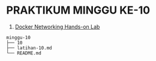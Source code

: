 # PRAKTIKUM MINGGU KE-10

1. [Docker Networking Hands-on Lab](latihan-10.md)


```
minggu-10
├── 10
├── latihan-10.md
└── README.md
```

